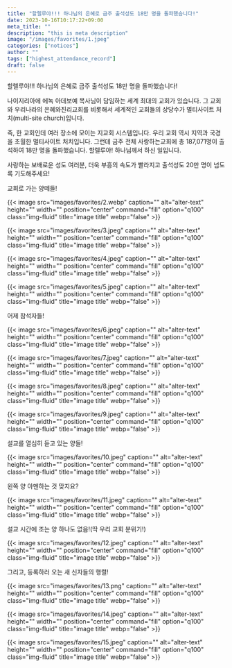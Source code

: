 ```yaml
---
title: "할렐루야!!! 하나님의 은혜로 금주 출석성도 18만 명을 돌파했습니다!"
date: 2023-10-16T10:17:22+09:00
meta_title: ""
description: "this is meta description"
image: "/images/favorites/1.jpeg"
categories: ["notices"]
author: ""
tags: ["highest_attendance_record"]
draft: false
---
```


할렐루야!!! 하나님의 은혜로 금주 출석성도 18만 명을 돌파했습니다!

나이지리아에 에녹 아데보예 목사님이 담임하는 세계 최대의 교회가 있습니다. 그 교회와 우리나라의 은혜와진리교회를 비롯해서 세계적인 교회들의 상당수가 멀티사이트 처치(multi-site church)입니다.

즉, 한 교회인데 여러 장소에 모이는 지교회 시스템입니다. 우리 교회 역시 지역과 국경을 초월한 멀티사이트 처치입니다. 그런데 금주 전체 사랑하는교회에 총 187,071명이 출석하여 18만 명을 돌파했습니다. 할렐루야! 하나님께서 하신 일입니다.

사랑하는 보배로운 성도 여러분, 더욱 부흥의 속도가 빨라지고 출석성도 20만 명이 넘도록 기도해주세요!


교회로 가는 양떼들!

{{< image src="images/favorites/2.webp" caption="" alt="alter-text" height="" width="" position="center" command="fill" option="q100" class="img-fluid" title="image title"  webp="false" >}}

{{< image src="images/favorites/3.jpeg" caption="" alt="alter-text" height="" width="" position="center" command="fill" option="q100" class="img-fluid" title="image title"  webp="false" >}}

{{< image src="images/favorites/4.jpeg" caption="" alt="alter-text" height="" width="" position="center" command="fill" option="q100" class="img-fluid" title="image title"  webp="false" >}}

{{< image src="images/favorites/5.jpeg" caption="" alt="alter-text" height="" width="" position="center" command="fill" option="q100" class="img-fluid" title="image title"  webp="false" >}}


어제 참석자들!

{{< image src="images/favorites/6.jpeg" caption="" alt="alter-text" height="" width="" position="center" command="fill" option="q100" class="img-fluid" title="image title"  webp="false" >}}

{{< image src="images/favorites/7.jpeg" caption="" alt="alter-text" height="" width="" position="center" command="fill" option="q100" class="img-fluid" title="image title"  webp="false" >}}

{{< image src="images/favorites/8.jpeg" caption="" alt="alter-text" height="" width="" position="center" command="fill" option="q100" class="img-fluid" title="image title"  webp="false" >}}

{{< image src="images/favorites/9.jpeg" caption="" alt="alter-text" height="" width="" position="center" command="fill" option="q100" class="img-fluid" title="image title"  webp="false" >}}


설교를 열심히 듣고 있는 양들!

{{< image src="images/favorites/10.jpeg" caption="" alt="alter-text" height="" width="" position="center" command="fill" option="q100" class="img-fluid" title="image title"  webp="false" >}}

왼쪽 양 아멘하는 것 맞지요? 

{{< image src="images/favorites/11.jpeg" caption="" alt="alter-text" height="" width="" position="center" command="fill" option="q100" class="img-fluid" title="image title"  webp="false" >}}

설교 시간에 조는 양 하나도 없음!(딱 우리 교회 분위기!)

{{< image src="images/favorites/12.jpeg" caption="" alt="alter-text" height="" width="" position="center" command="fill" option="q100" class="img-fluid" title="image title"  webp="false" >}} 

그리고, 등록하러 오는 새 신자들의 행렬!

{{< image src="images/favorites/13.png" caption="" alt="alter-text" height="" width="" position="center" command="fill" option="q100" class="img-fluid" title="image title"  webp="false" >}}

{{< image src="images/favorites/14.jpeg" caption="" alt="alter-text" height="" width="" position="center" command="fill" option="q100" class="img-fluid" title="image title"  webp="false" >}}

{{< image src="images/favorites/15.jpeg" caption="" alt="alter-text" height="" width="" position="center" command="fill" option="q100" class="img-fluid" title="image title"  webp="false" >}}

